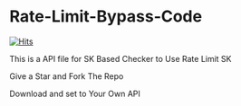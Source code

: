 # Rate-Limit-Bypass-Code
[![Hits](https://hits.seeyoufarm.com/api/count/incr/badge.svg?url=https%3A%2F%2Fgithub.com%2FAFN4NX%2FRate-Limit-Bypass-Code&count_bg=%2379C83D&title_bg=%23555555&icon=&icon_color=%23E7E7E7&title=Total+View&edge_flat=false)](https://hits.seeyoufarm.com)

This is a API file for SK Based Checker to Use Rate Limit SK 

Give a Star and Fork The Repo

Download and set to Your Own API
